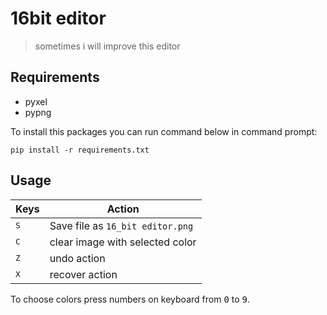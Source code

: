 # 16bit editor

> sometimes i will improve this editor

## Requirements

- pyxel
- pypng

To install this packages you can run command below in command prompt:

```
pip install -r requirements.txt
```

## Usage

Keys         | Action
------------ | --------------------------------
<kbd>S</kbd> | Save file as `16_bit editor.png`
<kbd>C</kbd> | clear image with selected color
<kbd>Z</kbd> | undo action
<kbd>X</kbd> | recover action

To choose colors press numbers on keyboard from <kbd>0</kbd> to <kbd>9</kbd>.
